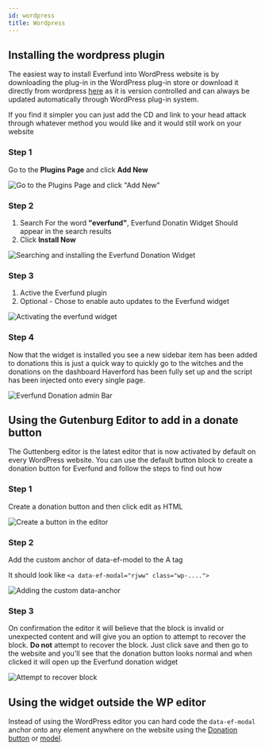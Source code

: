 ```yaml
---
id: wordpress
title: Wordpress
---
```


## Installing the wordpress plugin

The easiest way to install Everfund into WordPress website is by downloading the plug-in in the WordPress plug-in store or download it directly from wordpress [here](https://wordpress.org/plugins/everfund/) as it is version controlled and can always be updated automatically through WordPress plug-in system.

If you find it simpler you can just add the CD and link to your head attack through whatever method you would like and it would still work on your website

### Step 1

Go to the **Plugins Page** and click **Add New**

![Go to the Plugins Page and click "Add New"](https://ik.imagekit.io/everfund/docs/wp-1_aclf815-c.png)

### Step 2

1. Search For the word **"everfund"**, Everfund Donatin Widget Should appear in the search results
2. Click **Install Now**

![Searching and installing the Everfund Donation Widget](https://ik.imagekit.io/everfund/docs/wp-2_q6UHDUIY9.png)

### Step 3

1. Active the Everfund plugin
2. Optional - Chose to enable auto updates to the Everfund widget

![Activating the everfund widget](https://ik.imagekit.io/everfund/docs/wp-3_wScgyQ-Xy.png)

### Step 4

Now that the widget is installed you see a new sidebar item has been added to donations this is just a quick way to quickly go to the witches and the donations on the dashboard Haverford has been fully set up and the script has been injected onto every single page.

![Everfund Donation admin Bar](https://ik.imagekit.io/everfund/docs/wp-4_mh9n-3tbU.png)

## Using the Gutenburg Editor to add in a donate button

The Guttenberg editor is the latest editor that is now activated by default on every WordPress website. You can use the default button block to create a donation button for Everfund and follow the steps to find out how

### Step 1

Create a donation button and then click edit as HTML

![Create a button in the editor](https://ik.imagekit.io/everfund/docs/wp-5_1__ef-0_cp1C.png)

### Step 2

Add the custom anchor of data-ef-model to the A tag

It should look like `<a data-ef-modal="rjww" class="wp-....">`

![Adding the custom data-anchor](https://ik.imagekit.io/everfund/docs/wp-6_1__DtMmWj-ev.png)

### Step 3

On confirmation the editor it will believe that the block is invalid or unexpected content and will give you an option to attempt to recover the block. **Do not** attempt to recover the block. Just click save and then go to the website and you'll see that the donation button looks normal and when clicked it will open up the Everfund donation widget

![Attempt to recover block](https://ik.imagekit.io/everfund/docs/wp-7_1__2XTRpZFtN.png)

## Using the widget outside the WP editor

Instead of using the WordPress editor you can hard code the `data-ef-modal` anchor onto any element anywhere on the website using the [Donation button](/donation-button) or [model](/donation-modal).
